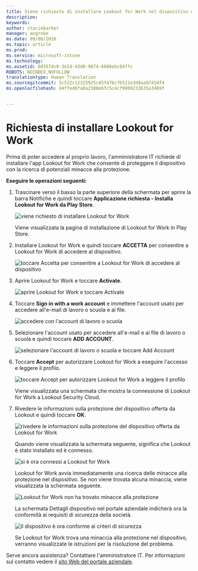 ```yaml
---
title: Viene richiesto di installare Lookout for Work nel dispositivo Android | Microsoft Intune
description: 
keywords: 
author: staciebarker
manager: angrobe
ms.date: 09/08/2016
ms.topic: article
ms.prod: 
ms.service: microsoft-intune
ms.technology: 
ms.assetid: 0d357dc0-3e14-43d0-9874-6886ebc847fc
ROBOTS: NOINDEX,NOFOLLOW
translationtype: Human Translation
ms.sourcegitcommit: 5c522c12325925c45f47bc7b521e3d8aa87454f4
ms.openlocfilehash: d4ffed6fa0a2380ebfc5c4cf9999233635a3469f


---
```


# Richiesta di installare Lookout for Work

Prima di poter accedere al proprio lavoro, l'amministratore IT richiede di installare l'app Lookout for Work che consente di proteggere il dispositivo con la ricerca di potenziali minacce alla protezione.


**Eseguire le operazioni seguenti:**

1.  Trascinare verso il basso la parte superiore della schermata per aprire la barra Notifiche e quindi toccare **Applicazione richiesta - Installa Lookout for Work da Play Store**.

    ![viene richiesto di installare Lookout for Work](./media/lookout-required-app-install-android.png)

    Viene visualizzata la pagina di installazione di Lookout for Work in Play Store.

2.  Installare Lookout for Work e quindi toccare **ACCETTA** per consentire a Lookout for Work di accedere al dispositivo.

    ![toccare Accetta per consentire a Lookout for Work di accedere al dispositivo](./media/lookout-accept-store-permissions-android.png)

3. Aprire Lookout for Work e toccare **Activate**.

    ![aprire Lookout for Work e toccare Activate](./media/lookout-activate-button-android.png)

4. Toccare **Sign in with a work account** e immettere l'account usato per accedere all'e-mail di lavoro o scuola e ai file.

    ![accedere con l'account di lavoro o scuola](./media/lookout-sign-in-android.png)

5. Selezionare l'account usato per accedere all'e-mail e ai file di lavoro o scuola e quindi toccare **ADD ACCOUNT**.

    ![selezionare l'account di lavoro o scuola e toccare Add Account](./media/lookout-pick-account-android.png)

6. Toccare **Accept** per autorizzare Lookout for Work a eseguire l'accesso e leggere il profilo.

    ![toccare Accept per autorizzare Lookout for Work a leggere il profilo](./media/lookout-needs-permission-to-view-profile-android.png)

    Viene visualizzata una schermata che mostra la connessione di Lookout for Work a Lookout Security Cloud.

7. Rivedere le informazioni sulla protezione del dispositivo offerta da Lookout e quindi toccare **OK**.

    ![rivedere le informazioni sulla protezione del dispositivo offerta da Lookout for Work](./media/lookout-how-it-protects-your-device-android.png)

    Quando viene visualizzata la schermata seguente, significa che Lookout è stato installato ed è connesso.

    ![si è ora connessi a Lookout for Work](./media/lookout-you-are-now-connected-android.png)

    Lookout for Work avvia immediatamente una ricerca delle minacce alla protezione nel dispositivo. Se non viene trovata alcuna minaccia, viene visualizzata la schermata seguente.

    ![Lookout for Work non ha trovato minacce alla protezione](./media/lookout-scan-no-threats-found-android.png)

    La schermata Dettagli dispositivo nel portale aziendale indicherà ora la conformità ai requisiti di sicurezza della società.

    ![il dispositivo è ora conforme ai criteri di sicurezza](./media/lookout-device-now-compliant-android.png)

    Se Lookout for Work trova una minaccia alla protezione nel dispositivo, verranno visualizzate le istruzioni per la risoluzione del problema.

Serve ancora assistenza? Contattare l'amministratore IT. Per informazioni sul contatto vedere il [sito Web del portale aziendale](http://portal.manage.microsoft.com).






<!--HONumber=Sep16_HO2-->


